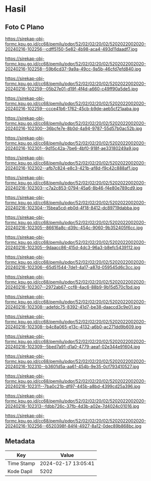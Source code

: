 # Hasil

## Foto C Plano

https://sirekap-obj-formc.kpu.go.id/cc68/pemilu/pdpr/52/02/02/20/02/5202022002020-20240216-102256--cdff5150-5e82-4b98-aca4-493d11daadf7.jpg

https://sirekap-obj-formc.kpu.go.id/cc68/pemilu/pdpr/52/02/02/20/02/5202022002020-20240216-102258--59b6cd37-9a9a-49cc-9a5b-46cfd7efd840.jpg

https://sirekap-obj-formc.kpu.go.id/cc68/pemilu/pdpr/52/02/02/20/02/5202022002020-20240216-102259--05b27e01-d19f-4f4d-a660-c49ff90a5de5.jpg

https://sirekap-obj-formc.kpu.go.id/cc68/pemilu/pdpr/52/02/02/20/02/5202022002020-20240216-102259--ccce41b6-1762-45cb-b9de-aeb5cf21aaba.jpg

https://sirekap-obj-formc.kpu.go.id/cc68/pemilu/pdpr/52/02/02/20/02/5202022002020-20240216-102300--36bcfe7e-8b0d-4a94-9787-55d57b0ac52b.jpg

https://sirekap-obj-formc.kpu.go.id/cc68/pemilu/pdpr/52/02/02/20/02/5202022002020-20240216-102301--9d15c42a-7be6-4bf0-918f-ae33180249a9.jpg

https://sirekap-obj-formc.kpu.go.id/cc68/pemilu/pdpr/52/02/02/20/02/5202022002020-20240216-102302--afb7c824-e8c3-421b-af8d-f9c42c888af1.jpg

https://sirekap-obj-formc.kpu.go.id/cc68/pemilu/pdpr/52/02/02/20/02/5202022002020-20240216-102303--c7a2c853-0794-45a6-8b46-f4e80e789cd9.jpg

https://sirekap-obj-formc.kpu.go.id/cc68/pemilu/pdpr/52/02/02/20/02/5202022002020-20240216-102304--15bea5cd-eb0d-4f18-8412-dc89719dabba.jpg

https://sirekap-obj-formc.kpu.go.id/cc68/pemilu/pdpr/52/02/02/20/02/5202022002020-20240216-102305--86616a8c-d39c-454c-9060-9b352405f6cc.jpg

https://sirekap-obj-formc.kpu.go.id/cc68/pemilu/pdpr/52/02/02/20/02/5202022002020-20240216-102305--9daacc86-415d-4dc3-96a3-b8efc5439112.jpg

https://sirekap-obj-formc.kpu.go.id/cc68/pemilu/pdpr/52/02/02/20/02/5202022002020-20240216-102306--65d51544-7de1-4a17-a87d-059545d6c3cc.jpg

https://sirekap-obj-formc.kpu.go.id/cc68/pemilu/pdpr/52/02/02/20/02/5202022002020-20240216-102307--2972ab67-ccf8-4ac6-88b9-9b15d570c1bd.jpg

https://sirekap-obj-formc.kpu.go.id/cc68/pemilu/pdpr/52/02/02/20/02/5202022002020-20240216-102308--adefdc75-8392-41d7-be38-daaccd3c9e01.jpg

https://sirekap-obj-formc.kpu.go.id/cc68/pemilu/pdpr/52/02/02/20/02/5202022002020-20240216-102308--b4c8a065-e13c-4132-a6b0-ac271dd9b609.jpg

https://sirekap-obj-formc.kpu.go.id/cc68/pemilu/pdpr/52/02/02/20/02/5202022002020-20240216-102309--5bed7a91-d1a0-4779-aeaf-02e344e91604.jpg

https://sirekap-obj-formc.kpu.go.id/cc68/pemilu/pdpr/52/02/02/20/02/5202022002020-20240216-102310--b3601d5a-aa61-454b-9e35-0cf793410527.jpg

https://sirekap-obj-formc.kpu.go.id/cc68/pemilu/pdpr/52/02/02/20/02/5202022002020-20240216-102311--7ba0c21b-df97-445b-a8bd-4399cd25a396.jpg

https://sirekap-obj-formc.kpu.go.id/cc68/pemilu/pdpr/52/02/02/20/02/5202022002020-20240216-102313--fdbb726c-37fb-4d3b-a02e-7d4024c01016.jpg

https://sirekap-obj-formc.kpu.go.id/cc68/pemilu/pdpr/52/02/02/20/02/5202022002020-20240216-102256--6520398f-84f4-4927-8a12-0dec89b868bc.jpg


## Metadata

| Key        | Value               |
| ---------- | ------------------- |
| Time Stamp | 2024-02-17 13:05:41 |
| Kode Dapil | 5202                |



